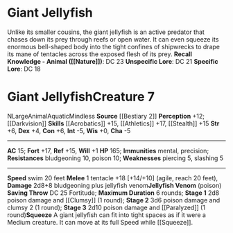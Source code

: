 ﻿---
ac: '15'
alignment: N
all_resistance: null
burrow_speed: null
charisma: '-5'
climb_speed: null
constitution: '+6'
creature_ability:
- Jellyfish Venom
- Squeeze
creature_family: '[[DATABASE/monsterfamily/Jellyfish|Jellyfish]]'
description: 'Unlike its smaller cousins, the giant jellyfish is an active predator
  that chases down its prey through reefs or open water. It can even squeeze its enormous
  bell-shaped body into the tight confines of shipwrecks to drape its mane of tentacles
  across the exposed flesh of its prey.<br/><br/><b><u>Recall Knowledge - Animal</u>
  ( [[DATABASE/skill/Nature|Nature]] )</b>: DC 23<br/><b><u>Unspecific Lore</u></b>:
  DC 21<br/><b><u>Specific Lore</u></b>: DC 18'
dexterity: '+4'
element: null
fly_speed: null
fortitude: '+17'
hardness: null
hp: '165'
id: '707'
immunity:
- '[[DATABASE/trait/Mental|mental]]'
- precision
intelligence: '-5'
land_speed: null
language: null
level: '7'
max_speed: '20'
name: Giant Jellyfish
perception: '+12'
rarity: Common
reflex: '+15'
resistance:
- bludgeoning 10
- poison 10
rus_type_level: null
school: null
sense:
- '[[DATABASE/monsterability/Darkvision|darkvision]]'
size: Large
skill:
- '[[DATABASE/skill/Acrobatics|Acrobatics]] +15'
- '[[DATABASE/skill/Athletics|Athletics]] +17'
- '[[DATABASE/skill/Stealth|Stealth]] +15'
source: '[[DATABASE/source/Bestiary 2|Bestiary 2]]'
speed:
- swim 20 feet
spell: null
strength: '+6'
strength_req: '6'
strongest_save:
- Fortitude
swim_speed: '20'
trait:
- '[[DATABASE/trait/Animal|Animal]]'
- '[[DATABASE/trait/Aquatic|Aquatic]]'
- '[[DATABASE/trait/Mindless|Mindless]]'
type: Creature
vision: Darkvision
weakest_save:
- Will
weakness:
- piercing 5
- slashing 5
will: '+1'
wisdom: '+0'

---
# Giant Jellyfish

Unlike its smaller cousins, the giant jellyfish is an active predator that chases down its prey through reefs or open water. It can even squeeze its enormous bell-shaped body into the tight confines of shipwrecks to drape its mane of tentacles across the exposed flesh of its prey.
**Recall Knowledge - Animal ([[Nature]])**: DC 23
**Unspecific Lore**: DC 21
**Specific Lore**: DC 18

# Giant Jellyfish<span class="item-type">Creature 7</span>

<span class="trait-alignment item-trait">N</span><span class="trait-size item-trait">Large</span><span class="item-trait">Animal</span><span class="item-trait">Aquatic</span><span class="item-trait">Mindless</span>
**Source** [[Bestiary 2]] 
**Perception** +12; [[Darkvision]]
**Skills** [[Acrobatics]] +15, [[Athletics]] +17, [[Stealth]] +15
**Str** +6, **Dex** +4, **Con** +6, **Int** -5, **Wis** +0, **Cha** -5

---
**AC** 15; **Fort** +17, **Ref** +15, **Will** +1
**HP** 165; **Immunities** mental, precision; **Resistances** bludgeoning 10, poison 10; **Weaknesses** piercing 5, slashing 5

---
**Speed** swim 20 feet
<span class="in-box-ability">**Melee** <span class="action-icon">1</span> tentacle +18 [+14/+10] (agile, reach 20 feet), **Damage** 2d8+8 bludgeoning plus jellyfish venom</span><span class="in-box-ability">**Jellyfish Venom** (poison) **Saving Throw** DC 25 Fortitude; **Maximum Duration** 6 rounds; **Stage 1** 2d8 poison damage and [[Clumsy]] (1 round); **Stage 2** 3d6 poison damage and clumsy 2 (1 round); **Stage 3** 2d10 poison damage and [[Paralyzed]] (1 round)</span><span class="in-box-ability">**Squeeze** A giant jellyfish can fit into tight spaces as if it were a Medium creature. It can move at its full Speed while [[Squeeze]].</span>